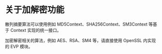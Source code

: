 # 关于加解密功能

散列摘要算法可以使用例如 MD5Context、SHA256Context、SM3Context 等基于 Context 实现的统一接口。

加密解密相关的算法，例如 AES、RSA、SM4 等，请直接使用 OpenSSL 内实现的 EVP 模块。